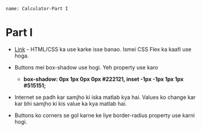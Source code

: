 ```ngMeta
name: Calculator-Part I
```

# Part I

- [Link](http://codepen.io/navgurukul/full/oBNexy) - HTML/CSS ka use karke isse banao. Ismei CSS Flex ka kaafi use hoga.

- Buttons mei box-shadow use hogi. Yeh property use karo

	- **box-shadow: 0px 1px 0px 0px #222121, inset -1px -1px 1px 1px #515151;**
- Internet se padh kar samjho ki iska matlab kya hai. Values ko change kar kar bhi 
	samjho ki kis value ka kya matlab hai.

- Buttons ko corners se gol karne ke liye border-radius property use karni hogi.

